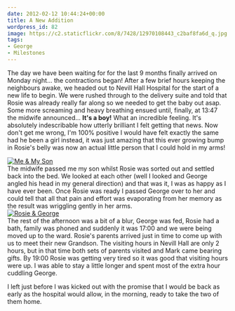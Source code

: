 ```yaml
---
date: 2012-02-12 10:44:24+00:00
title: A New Addition
wordpress_id: 82
image: https://c2.staticflickr.com/8/7428/12970108443_c2baf8fa6d_q.jpg
tags:
- George
- Milestones
---
```


The day we have been waiting for for the last 9 months finally arrived on Monday night... the
contractions began! After a few brief hours keeping the neighbours awake, we headed out to Nevill
Hall Hospital for the start of a new life to begin. We were rushed through to the delivery suite and
told that Rosie was already really far along so we needed to get the baby out asap. Some more
screaming and heavy breathing ensued until, finally, at 13:47 the midwife announced...
**It's a boy!** What an incredible feeling. It's absolutely indescribable how utterly brilliant I
felt getting that news. Now don't get me wrong, I'm 100% positive I would have felt exactly the same
had he been a girl instead, it was just amazing that this ever growing bump in Rosie's belly was now
an actual little person that I could hold in my arms!

<div class="flickr image alignleft"><span><a title="Me &amp; My Son" href="http://farm3.static.flickr.com/2018/12969955615_8aa0b535f8_b.jpg" class="image"><img src="http://farm3.static.flickr.com/2018/12969955615_8aa0b535f8_q.jpg" alt="Me &amp; My Son" /></a><a title="View on Flickr" href="https://www.flickr.com/photos/richard-perry/12969955615/" class="flickrlink"> </a></span></div>
The midwife passed me my son whilst Rosie was sorted out and settled back into the bed. We looked at
each other (well I looked and George angled his head in my general direction) and that was it, I was
as happy as I have ever been. Once Rosie was ready I passed George over to her and could tell that
all that pain and effort was evaporating from her memory as the result was wriggling gently in her
arms.

<div class="flickr image alignright"><span><a title="Rosie &amp; George" href="http://farm3.static.flickr.com/2516/12970096333_7feaf40eb0_b.jpg" class="image"><img src="http://farm3.static.flickr.com/2516/12970096333_7feaf40eb0_q.jpg" alt="Rosie &amp; George" /></a><a title="View on Flickr" href="https://www.flickr.com/photos/richard-perry/12970096333/" class="flickrlink"> </a></span></div>
The rest of the afternoon was a bit of a blur, George was fed, Rosie had a bath, family was phoned
and suddenly it was 17:00 and we were being moved up to the ward. Rosie's parents arrived just in
time to come up with us to meet their new Grandson. The visiting hours in Nevill Hall are only 2
hours, but in that time both sets of parents visited and Mark came bearing gifts. By 19:00 Rosie was
getting very tired so it was good that visiting hours were up. I was able to stay a little longer
and spent most of the extra hour cuddling George.

I left just before I was kicked out with the promise that I would be back as early as the hospital
would allow, in the morning, ready to take the two of them home.
